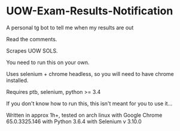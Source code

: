 # UOW-Exam-Results-Notification
A personal tg bot to tell me when my results are out


Read the comments.

Scrapes UOW SOLS.

You need to run this on your own.

Uses selenium + chrome headless, so you will need to have chrome installed.

Requires ptb, selenium, python >= 3.4

If you don't know how to run this, this isn't meant for you to use it...

Written in approx 1h+, tested on arch linux with Google Chrome 65.0.3325.146 with Python 3.6.4 with Selenium v 3.10.0

